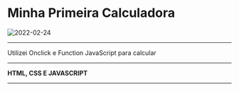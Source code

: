 # Minha Primeira Calculadora

![2022-02-24](https://user-images.githubusercontent.com/93950814/155453892-17ab55e3-b96d-4d02-9695-4dec4a357adf.png)

<hr>
                                             Utilizei Onclick e Function JavaScript para calcular 
                                             <hr>
                                             <strong>HTML, CSS E JAVASCRIPT</strong>
                                             
<hr>                                             
 
